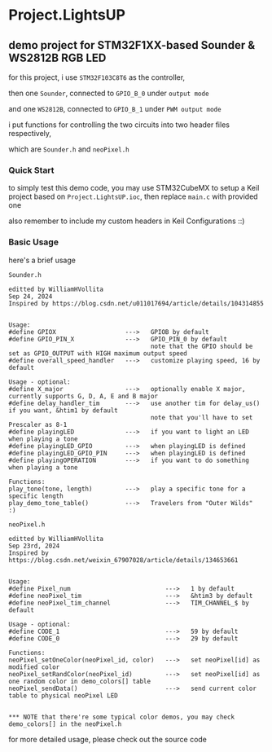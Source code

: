# Project.LightsUP
## demo project for STM32F1XX-based Sounder &amp; WS2812B RGB LED


for this project, i use `STM32F103C8T6` as the controller, 

then one `Sounder`, connected to `GPIO_B_0` under `output mode`

and one `WS2812B`, connected to `GPIO_B_1` under `PWM output mode`


i put functions for controlling the two circuits into two header files respectively,

which are `Sounder.h` and `neoPixel.h`


### Quick Start

to simply test this demo code, you may use STM32CubeMX to setup a Keil project based on `Project.LightsUP.ioc`, then replace `main.c` with provided one

also remember to include my custom headers in Keil Configurations   ::)

### Basic Usage

here's a brief usage

```
Sounder.h

editted by WilliamHVollita
Sep 24, 2024
Inspired by https://blog.csdn.net/u011017694/article/details/104314855


Usage:
#define GPIOX                   --->   GPIOB by default
#define GPIO_PIN_X              --->   GPIO_PIN_0 by default
									   note that the GPIO should be set as GPIO_OUTPUT with HIGH maximum output speed
#define overall_speed_handler   --->   customize playing speed, 16 by default

Usage - optional:
#define X_major                 --->   optionally enable X major, currently supports G, D, A, E and B major
#define delay_handler_tim       --->   use another tim for delay_us() if you want, &htim1 by default
									   note that you'll have to set Prescaler as 8-1
#define playingLED              --->   if you want to light an LED when playing a tone
#define playingLED_GPIO         --->   when playingLED is defined
#define playingLED_GPIO_PIN     --->   when playingLED is defined
#define playingOPERATION        --->   if you want to do something when playing a tone

Functions:
play_tone(tone, length)         --->   play a specific tone for a specific length
play_demo_tone_table()          --->   Travelers from "Outer Wilds"   :)
```

```
neoPixel.h

editted by WilliamHVollita
Sep 23rd, 2024
Inspired by https://blog.csdn.net/weixin_67907028/article/details/134653661


Usage: 
#define Pixel_num                          --->   1 by default
#define neoPixel_tim                       --->   &htim3 by default
#define neoPixel_tim_channel               --->   TIM_CHANNEL_$ by default

Usage - optional:
#define CODE_1                             --->   59 by default
#define CODE_0                             --->   29 by default

Functions:
neoPixel_setOneColor(neoPixel_id, color)   --->   set neoPixel[id] as modified color
neoPixel_setRandColor(neoPixel_id)         --->   set neoPixel[id] as one random color in demo_colors[] table
neoPixel_sendData()                        --->   send current color table to physical neoPixel LED


*** NOTE that there're some typical color demos, you may check demo_colors[] in the neoPixel.h
```

for more detailed usage, please check out the source code
